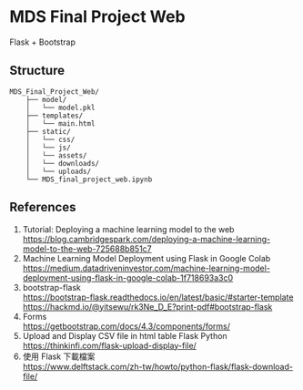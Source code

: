 # MDS Final Project Web

Flask + Bootstrap

## Structure

```
MDS_Final_Project_Web/
    ├── model/
    │   └── model.pkl
    ├── templates/
    │   └── main.html
    ├── static/
    │   └── css/
    │   └── js/
    │   └── assets/
    │   └── downloads/
    │   └── uploads/
    └── MDS_final_project_web.ipynb
```


## References

1. Tutorial: Deploying a machine learning model to the web<br/>https://blog.cambridgespark.com/deploying-a-machine-learning-model-to-the-web-725688b851c7
2. Machine Learning Model Deployment using Flask in Google Colab<br/>https://medium.datadriveninvestor.com/machine-learning-model-deployment-using-flask-in-google-colab-1f718693a3c0
3. bootstrap-flask<br/>https://bootstrap-flask.readthedocs.io/en/latest/basic/#starter-template<br/>https://hackmd.io/@yitsewu/rk3Ne_D_E?print-pdf#bootstrap-flask
4. Forms<br/>https://getbootstrap.com/docs/4.3/components/forms/
5. Upload and Display CSV file in html table Flask Python<br/>https://thinkinfi.com/flask-upload-display-file/
6. 使用 Flask 下載檔案<br/>https://www.delftstack.com/zh-tw/howto/python-flask/flask-download-file/

